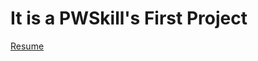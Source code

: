 # It is a PWSkill's First Project

[ Resume ](https://chandrashekhar080.github.io/resume_By_Coding/)
